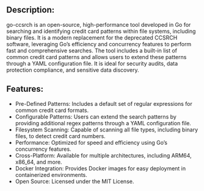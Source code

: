 ## Description:

go-ccsrch is an open-source, high-performance tool developed in Go for searching and identifying credit card patterns within file systems, including binary files. It is a modern replacement for the deprecated CCSRCH software, leveraging Go’s efficiency and concurrency features to perform fast and comprehensive searches. The tool includes a built-in list of common credit card patterns and allows users to extend these patterns through a YAML configuration file. It is ideal for security audits, data protection compliance, and sensitive data discovery.

## Features:
- Pre-Defined Patterns: Includes a default set of regular expressions for common credit card formats.
- Configurable Patterns: Users can extend the search patterns by providing additional regex patterns through a YAML configuration file.
- Filesystem Scanning: Capable of scanning all file types, including binary files, to detect credit card numbers.
- Performance: Optimized for speed and efficiency using Go’s concurrency features.
- Cross-Platform: Available for multiple architectures, including ARM64, x86_64, and more.
- Docker Integration: Provides Docker images for easy deployment in containerized environments.
- Open Source: Licensed under the MIT License.
